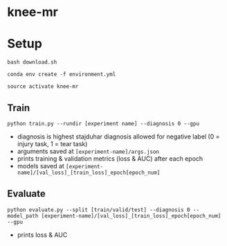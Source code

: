 # knee-mr

# Setup

`bash download.sh`

`conda env create -f environment.yml`

`source activate knee-mr`

## Train

`python train.py --rundir [experiment name] --diagnosis 0 --gpu`

- diagnosis is highest stajduhar diagnosis allowed for negative label (0 = injury task, 1 = tear task)
- arguments saved at `[experiment-name]/args.json`
- prints training & validation metrics (loss & AUC) after each epoch
- models saved at `[experiment-name]/[val_loss]_[train_loss]_epoch[epoch_num]`

## Evaluate

`python evaluate.py --split [train/valid/test] --diagnosis 0 --model_path [experiment-name]/[val_loss]_[train_loss]_epoch[epoch_num] --gpu`

- prints loss & AUC
